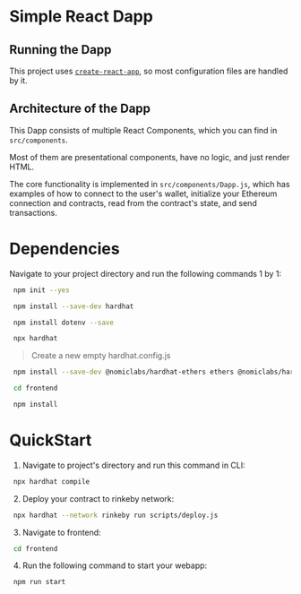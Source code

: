 # Simple React Dapp

## Running the Dapp

This project uses [`create-react-app`](https://create-react-app.dev/), so most
configuration files are handled by it.

## Architecture of the Dapp

This Dapp consists of multiple React Components, which you can find in
`src/components`.

Most of them are presentational components, have no logic, and just render HTML.

The core functionality is implemented in `src/components/Dapp.js`, which has
examples of how to connect to the user's wallet, initialize your Ethereum
connection and contracts, read from the contract's state, and send transactions.

# Dependencies
Navigate to your project directory and run the following commands 1 by 1:
```bash
 npm init --yes
```
```bash
 npm install --save-dev hardhat
```
```bash
 npm install dotenv --save
```
```bash
 npx hardhat
```
>Create a new empty hardhat.config.js
```bash
 npm install --save-dev @nomiclabs/hardhat-ethers ethers @nomiclabs/hardhat-waffle ethereum-waffle chai
```
```bash
 cd frontend
```
```bash
 npm install
```

# QuickStart
1) Navigate to project's directory and run this command in CLI:
```bash
 npx hardhat compile
```
2) Deploy your contract to rinkeby network:
```bash
 npx hardhat --network rinkeby run scripts/deploy.js
```
3) Navigate to frontend:
```bash
 cd frontend
```
4) Run the following command to start your webapp:
```bash
 npm run start
```
